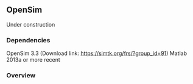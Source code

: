## OpenSim

Under construction

### Dependencies

OpenSim 3.3 (Download link: https://simtk.org/frs/?group_id=91)
Matlab 2013a or more recent

### Overview
